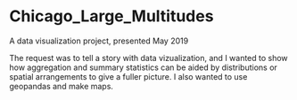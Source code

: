 # Chicago_Large_Multitudes
A data visualization project, presented May 2019


The request was to tell a story with data vizualization, and I wanted to show how aggregation and summary statistics can be aided by distributions or spatial arrangements to give a fuller picture.  I also wanted to use geopandas and make maps.
